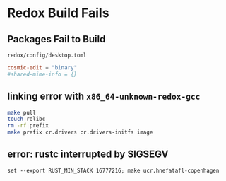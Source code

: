 # Redox Build Fails

## Packages Fail to Build

`redox/config/desktop.toml`

```toml
cosmic-edit = "binary"
#shared-mime-info = {}
```

## linking error with `x86_64-unknown-redox-gcc`

```sh
make pull
touch relibc
rm -rf prefix
make prefix cr.drivers cr.drivers-initfs image
```

## error: rustc interrupted by SIGSEGV

```fish
set --export RUST_MIN_STACK 16777216; make ucr.hnefatafl-copenhagen
```
